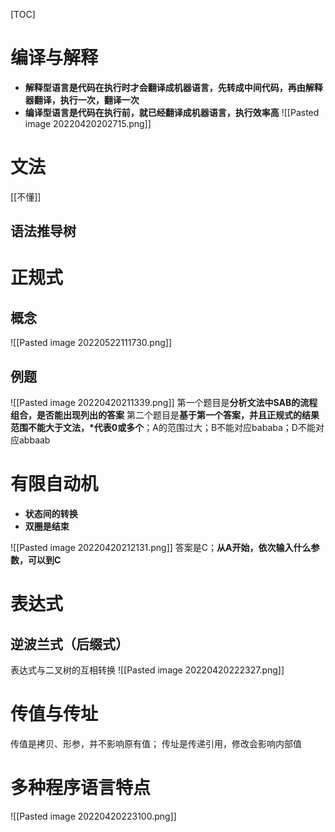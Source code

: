 [TOC]

# 编译与解释
* **解释型语言是代码在执行时才会翻译成机器语言，先转成中间代码，再由解释器翻译，执行一次，翻译一次**
* **编译型语言是代码在执行前，就已经翻译成机器语言，执行效率高**
![[Pasted image 20220420202715.png]]

# 文法
[[不懂]]

## 语法推导树



# 正规式
## 概念
![[Pasted image 20220522111730.png]]


## 例题

![[Pasted image 20220420211339.png]]
第一个题目是**分析文法中SAB的流程组合，是否能出现列出的答案**
第二个题目是**基于第一个答案，并且正规式的结果范围不能大于文法，\*代表0或多个**；A的范围过大；B不能对应bababa；D不能对应abbaab

# 有限自动机
* **状态间的转换**
* **双圈是结束**

![[Pasted image 20220420212131.png]]
答案是C；**从A开始，依次输入什么参数，可以到C**

# 表达式

## 逆波兰式（后缀式）
表达式与二叉树的互相转换
![[Pasted image 20220420222327.png]]

# 传值与传址
传值是拷贝、形参，并不影响原有值；
传址是传递引用，修改会影响内部值

# 多种程序语言特点
![[Pasted image 20220420223100.png]]